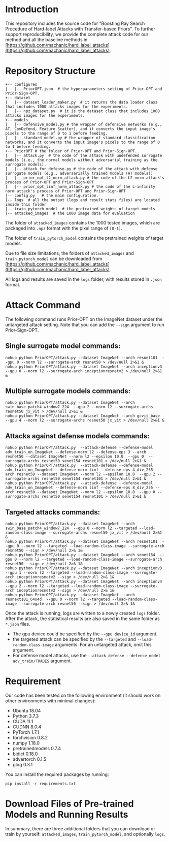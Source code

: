 # Introduction
This repository includes the source code for "Boosting Ray Search Procedure of Hard-label Attacks with Transfer-based Priors".
To further support reproducibility, we provide the complete attack code for our method and all the baseline methods in [https://github.com/machanic/hard_label_attacks](https://github.com/machanic/hard_label_attacks).

# Repository Structure
```
+-- configures
|   |-- PriorOPT.json  # the hyperparameters setting of Prior-OPT and Prior-Sign-OPT.
+-- dataset
|   |-- dataset_loader_maker.py  # it returns the data loader class that includes 1000 attacks images for the experiments.
|   |-- npz_dataset.py  # it is the dataset class that includes 1000 attacks images for the experiments.
+-- models
|   |-- defensive_model.py # the wrapper of defensive networks (e.g., AT, ComDefend, Feature Scatter), and it converts the input image's pixels to the range of 0 to 1 before feeding.
|   |-- standard_model.py # the wrapper of standard classification networks, and it converts the input image's pixels to the range of 0 to 1 before feeding.
+-- PriorOPT # the folder of Prior-OPT and Prior-Sign-OPT. 
|   |-- attack.py  # the code of the attack with undefended surrogate models (i.e., the normal models without adversarial training as the surrogate models).
|   |-- attack_for_defense.py # the code of the attack with defense surrogate models (e.g., adversarially trained models (AT models))
|   |-- prior_opt_l2_norm_attack.py # the code of the L2 norm attack's process of Prior-OPT and Prior-Sign-OPT
|   |-- prior_opt_linf_norm_attack.py # the code of the L-infinity norm attack's process of Prior-OPT and Prior-Sign-OPT
|-- config.py   # the main configuration.
|-- logs  # all the output (logs and result stats files) are located inside this folder
|-- train_pytorch_model  # the pretrained weights of target models
|-- attacked_images  # the 1000 image data for evaluation 
```
The folder of `attacked_images` contains the 1000 tested images, which are packaged into `.npz` format with the pixel range of `[0-1]`.

The folder of `train_pytorch_model` contains the pretrained weights of target models.

Due to file size limitations, the folders of `attacked_images` and `train_pytorch_model` can be downloaded from [https://github.com/machanic/hard_label_attacks](https://github.com/machanic/hard_label_attacks).

All logs and results are saved in the `logs` folder, with results stored in `.json` format.

# Attack Command

The following command runs Prior-OPT on the ImageNet dataset under the untargeted attack setting.
Note that you can add the `--sign` argument to run Prior-Sign-OPT.

## Single surrogate model commands:
```
nohup python PriorOPT/attack.py --dataset ImageNet --arch resnet101  --gpu 0 --norm l2 --surrogate-arch resnet50 > /dev/null 2>&1 &
nohup python PriorOPT/attack.py --dataset ImageNet --arch inceptionv3  --gpu 0 --norm l2 --surrogate-arch inceptionresnetv2 > /dev/null 2>&1 &
```

## Multiple surrogate models commands:
```
nohup python PriorOPT/attack.py --dataset ImageNet --arch swin_base_patch4_window7_224  --gpu 2 --norm l2 --surrogate-archs resnet50 jx_vit > /dev/null 2>&1 &
nohup python PriorOPT/attack.py --dataset ImageNet --arch gcvit_base  --gpu 4 --norm l2 --surrogate-archs resnet50 jx_vit > /dev/null 2>&1 &
```

## Attacks against defense models commands:
```
nohup python PriorOPT/attack.py  --attack-defense --defense-model adv_train_on_ImageNet --defense-norm l2 --defense-eps 3 --arch resnet50 --dataset ImageNet --norm l2 --epsilon 10.0  --gpu 0  --surrogate-archs resnet50 senet154 resnet101 > /dev/null 2>&1 &
nohup python PriorOPT/attack.py  --attack-defense --defense-model adv_train_on_ImageNet --defense-norm linf --defense-eps 4_div_255 --arch resnet50 --dataset ImageNet --norm l2 --epsilon 10.0  --gpu 2 --surrogate-archs resnet50 senet154 resnet101 > /dev/null 2>&1 &
nohup python PriorOPT/attack.py  --attack-defense --defense-model adv_train_on_ImageNet --defense-norm linf --defense-eps 8_div_255 --arch resnet50 --dataset ImageNet --norm l2 --epsilon 10.0  --gpu 0 --surrogate-archs resnet50 senet154 resnet101 > /dev/null 2>&1 &
```

## Targeted attacks commands:
```
nohup python PriorOPT/attack.py --dataset ImageNet --arch swin_base_patch4_window7_224  --gpu 0 --norm l2 --targeted --load-random-class-image --surrogate-archs resnet50 jx_vit > /dev/null 2>&1 &
nohup python PriorOPT/attack.py --dataset ImageNet --arch resnet101  --gpu 0 --norm l2 --targeted --load-random-class-image --surrogate-arch resnet50 --sign > /dev/null 2>& 1&
nohup python PriorOPT/attack.py --dataset ImageNet --arch senet154  --gpu 0 --norm l2 --targeted --load-random-class-image --surrogate-arch resnet50 --sign > /dev/null 2>& 1&
nohup python PriorOPT/attack.py --dataset ImageNet --arch inceptionv3  --gpu 1 --norm l2 --targeted --load-random-class-image --surrogate-arch inceptionresnetv2 --sign > /dev/null 2>& 1&
nohup python PriorOPT/attack.py --dataset ImageNet --arch inceptionv4  --gpu 2 --norm l2 --targeted --load-random-class-image --surrogate-arch inceptionresnetv2 --sign > /dev/null 2>& 1&
nohup python PriorOPT/attack.py --dataset ImageNet --arch resnext101_64x4d  --gpu 0 --norm l2 --targeted --load-random-class-image --surrogate-arch resnet50 --sign > /dev/null 2>& 1&
```

Once the attack is running, logs are written to a newly created `logs` folder. After the attack, the statistical results are also saved in the same folder as `*.json` files.

* The gpu device could be specified by the `--gpu device_id` argument.
* the targeted attack can be specified by the `--targeted` and `--load-random-class-image` arguments. For an untargeted attack, omit this argument.
* For defense model attacks, use the `--attack_defense --defense_model adv_train/TRADES` argument.

# Requirement
Our code has been tested on the following environment (it should work on other environments with minimal changes):

* Ubuntu 18.04
* Python 3.7.3
* CUDA 11.1
* CUDNN 8.0.4
* PyTorch 1.7.1
* torchvision 0.8.2
* numpy 1.18.0
* pretrainedmodels 0.7.4
* bidict 0.18.0
* advertorch 0.1.5
* glog 0.3.1

You can install the required packages by running:

`pip install -r requirements.txt`

# Download Files of Pre-trained Models and Running Results
In summary, there are three additional folders that you can download or train by yourself: `attacked_images`, `train_pytorch_model`, and optionally `logs`.
